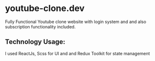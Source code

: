 # youtube-clone.dev
Fully Functional Youtube clone website with login system and and also subscription functionality included.
## Technology Usage:
I used ReactJs, Scss for UI and and Redux Toolkit for state management
